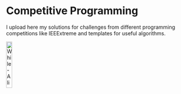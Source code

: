 # Competitive Programming

I upload here my solutions for challenges from different programming competitions like IEEExtreme and templates for useful algorithms.

<img src="https://i.ibb.co/8j304JS/while-alive-eat-sleep-code.png" alt="While-Alive-Eat-Sleep-Code" border="0" height="18%" width="18%">
